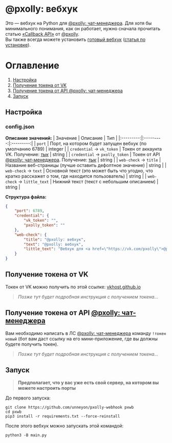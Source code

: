 # @pxolly: вебхук
Это — вебхук на Python для [@pxolly: чат-менеджера](https://vk.com/pxolly). Для хотя бы минимального понимания, как он работает, нужно сначала прочитать статью [«Callback API»](https://vk.com/@pxolly-webhook) от [@pxolly](https://vk.com/@pxolly).<br>
Вы также всегда можете установить [готовый вебхук](https://vk.com/roxy2022) ([статья по установке](https://vk.com/@roxy2022-go)).

# Оглавление
1. [Настройка](https://github.com/unneyon/pxolly-webhook#настройка)
2. [Получение токена от VK](https://github.com/unneyon/pxolly-webhook#получение-токена-от-vk)
3. [Получение токена от API @pxolly: чат-менеджера](https://github.com/unneyon/pxolly-webhook#получение-токена-от-api-pxolly-чат-менеджера)
4. [Запуск](https://github.com/unneyon/pxolly-webhook#запуск)

## Настройка
### config.json
**Описание значений:**
| Значение | Описание | Тип |
|:---------:|:---------:|:---------:|
| `port` | Порт, на котором будет запущен вебхук (по умолчанию 6789) | integer |
| `credential` → `vk_token` | Токен от аккаунта VK. Получение: [*тык*](https://github.com/unneyon/pxolly-webhook#получение-токена-от-vk) | string |
| `credential` → `pxolly_token` | Токен от API [@pxolly: чат-менеджера](https://vk.com/pxolly). Получение: [*тык*](https://github.com/unneyon/pxolly-webhook#получение-токена-от-api-pxolly-чат-менеджера) | string |
| `web-check` → `title` | Название веб-страницы (лучше оставить дефолтное значение) | string |
| `web-check` → `text` | Основной текст (это может быть что угодно, что кратко расскажет о том, где находится пользователь) | string |
| `web-check` → `little_text` | Нижний текст (текст с небольшим описанием) | string |

**Структура файла:**
```json
{
    "port": 6789,
    "credential": {
        "vk_token": "",
        "pxolly_token": ""
    },
    "web-check": {
        "title": "@pxolly: вебхук",
        "text": "@pxolly: вебхук",
        "little_text": "Вебхук для <a href=\"https://vk.com/pxolly\">@pxolly [VK]</a> работает!"
    }
}
```

## Получение токена от VK
Токен от VK можно получить по этой ссылке: [vkhost.github.io](https://vkhost.github.io)
> *Позже тут будет подробная инструкция с получением токена…*

## Получение токена от API [@pxolly: чат-менеджера](https://vk.com/pxolly)
Вам необходимо написать в ЛС [@pxolly: чат-менеджера](https://vk.com/pxolly) команду `!токен новый` (бот вам даст ссылку на его мини-приложение, где вы должны будете получить токен).
> *Позже тут будет подробная инструкция с получением токена…*

## Запуск
> **Предполагает, что у вас уже есть свой сервер, на котором вы можете настроить порты**

До первого запуска:
```commandline
git clone https://github.com/unneyon/pxolly-webhook pxwb
cd pxwb
pip3 install -r requirements.txt --force-reinstall
```
После этого вебхук можно запускать этой командой:
```commandline
python3 -B main.py
```